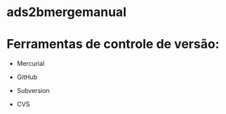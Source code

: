 # ads2bmergemanual

# Ferramentas de controle de versão:

* Mercurial

* GitHub

* Subversion

* CVS
